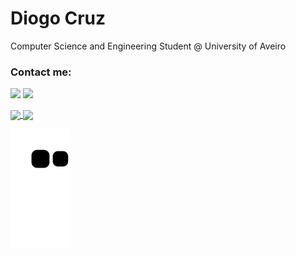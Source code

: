 # Diogo Cruz
Computer Science and Engineering Student @ University of Aveiro

### Contact me:

<a href="https://www.linkedin.com/in/dxogo/"><img src="https://img.shields.io/badge/Diogo%20Cruz-%230077B5.svg?&style=for-the-badge&logo=linkedin&logoColor=white" ></a>
<a href="https://www.behance.net/dxogo/"><img src="https://img.shields.io/badge/Diogo%20Cruz-%230077B5.svg?&style=for-the-badge&logo=behance&logoColor=blue" ></a>

<a href="https://github.com/DXOGO">
  <img height="180em" align="center" src="https://github-readme-stats.vercel.app/api?username=dxogo&?count_private=true&show_icons=true&theme=tokyonight"/>
  <img height="180em" align="center" src="https://github-readme-stats.vercel.app/api/top-langs/?username=DXOGO&show_icons=true&layout=compact&theme=dracula&langs_count=10&hide=html,c%23"/>
</a>

![snake gif](https://github.com/DXOGO/dxogo/blob/output/github-contribution-grid-snake.svg)
